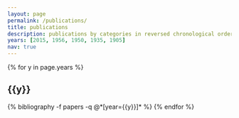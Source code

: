 ```yaml
---
layout: page
permalink: /publications/
title: publications
description: publications by categories in reversed chronological order. generated by jekyll-scholar.
years: [2015, 1956, 1950, 1935, 1905]
nav: true
---
```


<div class="publications">

{% for y in page.years %}
  <h2 class="year">{{y}}</h2>
  {% bibliography -f papers -q @*[year={{y}}]* %}
{% endfor %}

</div>
